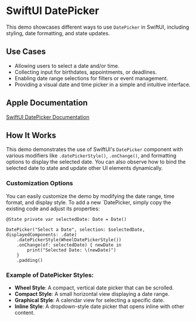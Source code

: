 #  SwiftUI DatePicker

This demo showcases different ways to use `DatePicker` in SwiftUI, including styling, date formatting, and state updates.

## Use Cases

* Allowing users to select a date and/or time.
* Collecting input for birthdates, appointments, or deadlines.
* Enabling date range selections for filters or event management.
* Providing a visual date and time picker in a simple and intuitive interface.

## Apple Documentation

[SwiftUI DatePicker Documentation](https://developer.apple.com/documentation/swiftui/datepicker)

## How It Works

This demo demonstrates the use of SwiftUI's `DatePicker` component with various modifiers like `.datePickerStyle()`, `.onChange()`, and formatting options to display the selected date. You can also observe how to bind the selected date to state and update other UI elements dynamically.

### Customization Options

You can easily customize the demo by modifying the date range, time format, and display style. To add a new `DatePicker, simply copy the existing code and adjust its properties:

```
@State private var selectedDate: Date = Date()

DatePicker("Select a Date", selection: $selectedDate, displayedComponents: .date)
    .datePickerStyle(WheelDatePickerStyle())
    .onChange(of: selectedDate) { newDate in
        print("Selected Date: \(newDate)")
    }
    .padding()
```

### Example of DatePicker Styles:

* **Wheel Style**: A compact, vertical date picker that can be scrolled.
* **Compact Style**: A small horizontal view displaying a date range.
* **Graphical Style**: A calendar view for selecting a specific date.
* **Inline Style**: A dropdown-style date picker that opens inline with other content.
